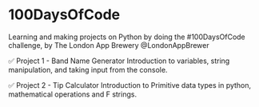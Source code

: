 # 100DaysOfCode
Learning and making projects on Python by doing the #100DaysOfCode challenge, by The London App Brewery @LondonAppBrewer

✅ Project 1 - Band Name Generator
  Introduction to variables, string manipulation, and taking input from the console.

✅ Project 2 - Tip Calculator
  Introduction to Primitive data types in python, mathematical operations and F strings.
  
  

